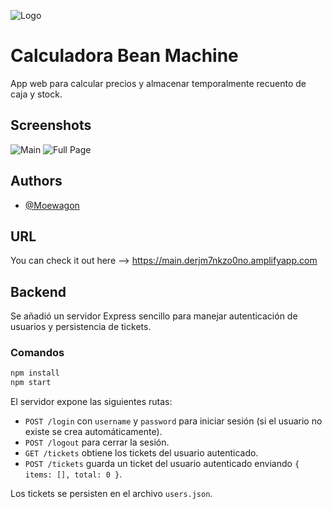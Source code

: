
![Logo](https://static.wikia.nocookie.net/gtawiki/images/f/fc/TheBeanMachine-GTA4-logo.png/revision/latest?cb=20150506225838)


# Calculadora Bean Machine

App web para calcular precios y almacenar temporalmente recuento de caja y stock.

## Screenshots

![Main](https://i.ibb.co/qmNSGHB/image.png)
![Full Page](https://i.ibb.co/KWbNqg3/image.png)

## Authors

- [@Moewagon](https://github.com/Moewagon)


## URL

You can check it out here --> https://main.derjm7nkzo0no.amplifyapp.com

## Backend

Se añadió un servidor Express sencillo para manejar autenticación de usuarios y persistencia de tickets.

### Comandos

```bash
npm install
npm start
```

El servidor expone las siguientes rutas:

- `POST /login` con `username` y `password` para iniciar sesión (si el usuario no existe se crea automáticamente).
- `POST /logout` para cerrar la sesión.
- `GET /tickets` obtiene los tickets del usuario autenticado.
- `POST /tickets` guarda un ticket del usuario autenticado enviando `{ items: [], total: 0 }`.

Los tickets se persisten en el archivo `users.json`.
